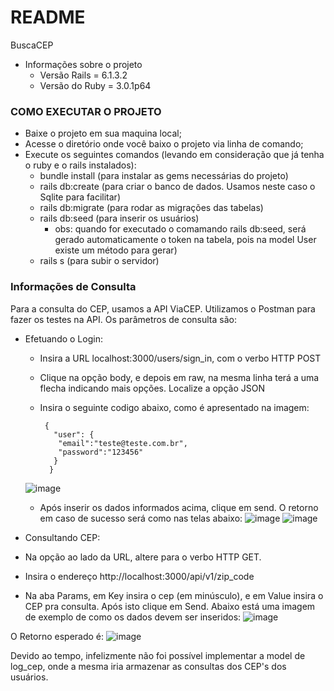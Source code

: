 # README

BuscaCEP

* Informações sobre o projeto
    * Versão Rails = 6.1.3.2
    * Versão do Ruby = 3.0.1p64

### COMO EXECUTAR O PROJETO

  * Baixe o projeto em sua maquina local;
  * Acesse o diretório onde você baixo o projeto via linha de comando;
  * Execute os seguintes comandos (levando em consideração que já tenha o ruby e o rails instalados):
      - bundle install (para instalar as gems necessárias do projeto)
      - rails db:create (para criar o banco de dados. Usamos neste caso o Sqlite para facilitar)
      - rails db:migrate (para rodar as migrações das tabelas)
      - rails db:seed (para inserir os usuários)
         + obs: quando for executado o comamando rails db:seed, será gerado automaticamente o token na tabela, pois na model User existe um método para gerar)
      - rails s (para subir o servidor)

### Informações de Consulta
Para a consulta do CEP, usamos a API ViaCEP. Utilizamos o Postman para fazer os testes na API. Os parâmetros de consulta são:

- Efetuando o Login:
  - Insira a URL localhost:3000/users/sign_in, com o verbo HTTP POST
  - Clique na opção body, e depois em raw, na mesma linha terá a uma flecha indicando mais opções. Localize a opção JSON
  - Insira o seguinte codigo abaixo, como é apresentado na imagem:

         {
           "user": {
            "email":"teste@teste.com.br",
            "password":"123456"
           }
          }
  ![image](https://user-images.githubusercontent.com/43194285/121761763-0a6ca000-cb08-11eb-9817-31ef4c8a4fac.png)

  - Após inserir os dados informados acima, clique em send. O retorno em caso de sucesso será como nas telas abaixo:
  ![image](https://user-images.githubusercontent.com/43194285/121762277-41908080-cb0b-11eb-855f-fa902c08c69b.png)
  ![image](https://user-images.githubusercontent.com/43194285/121762310-6d136b00-cb0b-11eb-9acf-a0a31719b610.png)


- Consultando CEP:
 - Na opção ao lado da URL, altere para o verbo HTTP GET.
 - Insira o endereço http://localhost:3000/api/v1/zip_code
 - Na aba Params, em Key insira o cep (em minúsculo), e em Value insira o CEP pra consulta. Após isto clique em Send. 
 Abaixo está uma imagem de exemplo de como os dados devem ser inseridos:
 ![image](https://user-images.githubusercontent.com/43194285/121762618-7e5d7700-cb0d-11eb-89bd-015e6d4c6fb9.png)

   
 O Retorno esperado é:
 ![image](https://user-images.githubusercontent.com/43194285/121762812-a26d8800-cb0e-11eb-804b-101abe30cd11.png)

Devido ao tempo, infelizmente não foi possível implementar a model de log_cep, onde a mesma iria armazenar as consultas dos CEP's dos usuários.
